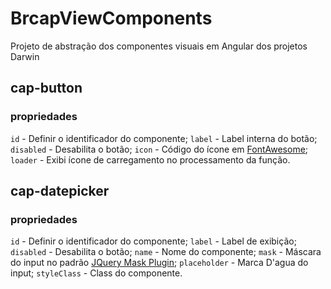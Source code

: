 # BrcapViewComponents

Projeto de abstração dos componentes visuais em Angular dos projetos Darwin

## cap-button

### propriedades
`id` - Definir o identificador do componente;
`label` - Label interna do botão;
`disabled` - Desabilita o botão;
`icon` - Código do ícone em [FontAwesome](http://fontawesome.io);
`loader` - Exibi ícone de carregamento no processamento da função.

## cap-datepicker

### propriedades
`id` - Definir o identificador do componente;
`label` - Label de exibição;
`disabled` - Desabilita o botão;
`name` - Nome do componente;
`mask` - Máscara do input no padrão [JQuery Mask Plugin](https://igorescobar.github.io/jQuery-Mask-Plugin/);
`placeholder` - Marca D'agua do input;
`styleClass` - Class do componente.
